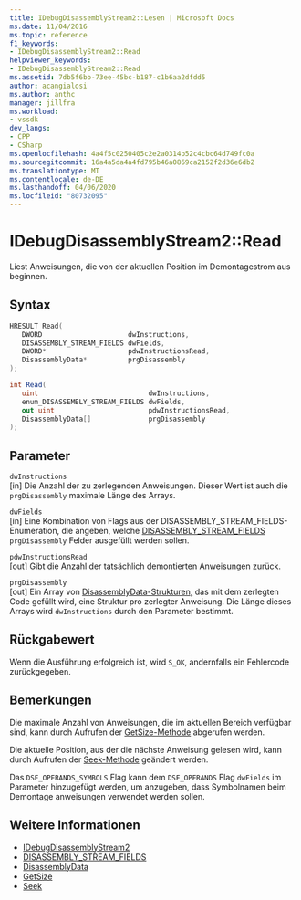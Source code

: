 ```yaml
---
title: IDebugDisassemblyStream2::Lesen | Microsoft Docs
ms.date: 11/04/2016
ms.topic: reference
f1_keywords:
- IDebugDisassemblyStream2::Read
helpviewer_keywords:
- IDebugDisassemblyStream2::Read
ms.assetid: 7db5f6bb-73ee-45bc-b187-c1b6aa2dfdd5
author: acangialosi
ms.author: anthc
manager: jillfra
ms.workload:
- vssdk
dev_langs:
- CPP
- CSharp
ms.openlocfilehash: 4a4f5c0250405c2e2a0314b52c4cbc64d749fc0a
ms.sourcegitcommit: 16a4a5da4a4fd795b46a0869ca2152f2d36e6db2
ms.translationtype: MT
ms.contentlocale: de-DE
ms.lasthandoff: 04/06/2020
ms.locfileid: "80732095"
---
```

# <a name="idebugdisassemblystream2read"></a>IDebugDisassemblyStream2::Read
Liest Anweisungen, die von der aktuellen Position im Demontagestrom aus beginnen.

## <a name="syntax"></a>Syntax

```cpp
HRESULT Read( 
   DWORD                     dwInstructions,
   DISASSEMBLY_STREAM_FIELDS dwFields,
   DWORD*                    pdwInstructionsRead,
   DisassemblyData*          prgDisassembly
);
```

```csharp
int Read( 
   uint                           dwInstructions,
   enum_DISASSEMBLY_STREAM_FIELDS dwFields,
   out uint                       pdwInstructionsRead,
   DisassemblyData[]              prgDisassembly
);
```

## <a name="parameters"></a>Parameter
`dwInstructions`\
[in] Die Anzahl der zu zerlegenden Anweisungen. Dieser Wert ist auch die `prgDisassembly` maximale Länge des Arrays.

`dwFields`\
[in] Eine Kombination von Flags aus der DISASSEMBLY_STREAM_FIELDS-Enumeration, die angeben, welche [DISASSEMBLY_STREAM_FIELDS](../../../extensibility/debugger/reference/disassembly-stream-fields.md) `prgDisassembly` Felder ausgefüllt werden sollen.

`pdwInstructionsRead`\
[out] Gibt die Anzahl der tatsächlich demontierten Anweisungen zurück.

`prgDisassembly`\
[out] Ein Array von [DisassemblyData-Strukturen,](../../../extensibility/debugger/reference/disassemblydata.md) das mit dem zerlegten Code gefüllt wird, eine Struktur pro zerlegter Anweisung. Die Länge dieses Arrays wird `dwInstructions` durch den Parameter bestimmt.

## <a name="return-value"></a>Rückgabewert
 Wenn die Ausführung erfolgreich ist, wird `S_OK`, andernfalls ein Fehlercode zurückgegeben.

## <a name="remarks"></a>Bemerkungen
 Die maximale Anzahl von Anweisungen, die im aktuellen Bereich verfügbar sind, kann durch Aufrufen der [GetSize-Methode](../../../extensibility/debugger/reference/idebugdisassemblystream2-getsize.md) abgerufen werden.

 Die aktuelle Position, aus der die nächste Anweisung gelesen wird, kann durch Aufrufen der [Seek-Methode](../../../extensibility/debugger/reference/idebugdisassemblystream2-seek.md) geändert werden.

 Das `DSF_OPERANDS_SYMBOLS` Flag kann dem `DSF_OPERANDS` Flag `dwFields` im Parameter hinzugefügt werden, um anzugeben, dass Symbolnamen beim Demontage anweisungen verwendet werden sollen.

## <a name="see-also"></a>Weitere Informationen
- [IDebugDisassemblyStream2](../../../extensibility/debugger/reference/idebugdisassemblystream2.md)
- [DISASSEMBLY_STREAM_FIELDS](../../../extensibility/debugger/reference/disassembly-stream-fields.md)
- [DisassemblyData](../../../extensibility/debugger/reference/disassemblydata.md)
- [GetSize](../../../extensibility/debugger/reference/idebugdisassemblystream2-getsize.md)
- [Seek](../../../extensibility/debugger/reference/idebugdisassemblystream2-seek.md)
